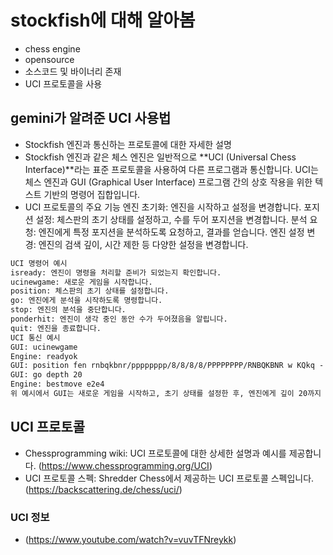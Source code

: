 # stockfish에 대해 알아봄

- chess engine
- opensource
- 소스코드 및 바이너리 존재
- UCI 프로토콜을 사용

## gemini가 알려준 UCI 사용법

- Stockfish 엔진과 통신하는 프로토콜에 대한 자세한 설명
- Stockfish 엔진과 같은 체스 엔진은 일반적으로 **UCI (Universal Chess Interface)**라는 표준 프로토콜을 사용하여 다른 프로그램과 통신합니다. UCI는 체스 엔진과 GUI (Graphical User Interface) 프로그램 간의 상호 작용을 위한 텍스트 기반의 명령어 집합입니다.
- UCI 프로토콜의 주요 기능
  엔진 초기화: 엔진을 시작하고 설정을 변경합니다.
  포지션 설정: 체스판의 초기 상태를 설정하고, 수를 두어 포지션을 변경합니다.
  분석 요청: 엔진에게 특정 포지션을 분석하도록 요청하고, 결과를 얻습니다.
  엔진 설정 변경: 엔진의 검색 깊이, 시간 제한 등 다양한 설정을 변경합니다.

```txt
UCI 명령어 예시
isready: 엔진이 명령을 처리할 준비가 되었는지 확인합니다.
ucinewgame: 새로운 게임을 시작합니다.
position: 체스판의 초기 상태를 설정합니다.
go: 엔진에게 분석을 시작하도록 명령합니다.
stop: 엔진의 분석을 중단합니다.
ponderhit: 엔진이 생각 중인 동안 수가 두어졌음을 알립니다.
quit: 엔진을 종료합니다.
UCI 통신 예시
GUI: ucinewgame
Engine: readyok
GUI: position fen rnbqkbnr/pppppppp/8/8/8/8/PPPPPPPP/RNBQKBNR w KQkq - 0 1
GUI: go depth 20
Engine: bestmove e2e4
위 예시에서 GUI는 새로운 게임을 시작하고, 초기 상태를 설정한 후, 엔진에게 깊이 20까지 분석하도록 요청합니다. 엔진은 가장 좋은 수로 e2e4를 제시합니다.
```

## UCI 프로토콜

- Chessprogramming wiki: UCI 프로토콜에 대한 상세한 설명과 예시를 제공합니다. (<https://www.chessprogramming.org/UCI>)
- UCI 프로토콜 스펙: Shredder Chess에서 제공하는 UCI 프로토콜 스펙입니다. (<https://backscattering.de/chess/uci/>)

### UCI 정보

- (<https://www.youtube.com/watch?v=vuvTFNreykk>)
